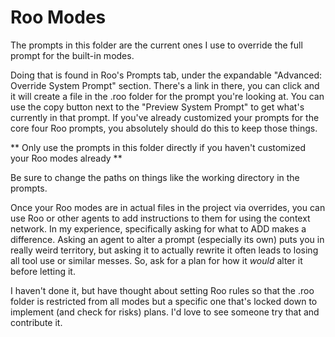 # Roo Modes
The prompts in this folder are the current ones I use to override the full prompt for the built-in modes. 

Doing that is found in Roo's Prompts tab, under the expandable "Advanced: Override System Prompt" section. There's a link in there, you can click and it will create a file in the .roo folder for the prompt you're looking at. You can use the copy button next to the "Preview System Prompt" to get what's currently in that prompt. If you've already customized your prompts for the core four Roo prompts, you absolutely should do this to keep those things.

** Only use the prompts in this folder directly if you haven't customized your Roo modes already **

Be sure to change the paths on things like the working directory in the prompts.

Once your Roo modes are in actual files in the project via overrides, you can use Roo or other agents to add instructions to them for using the context network. In my experience, specifically asking for what to ADD makes a difference. Asking an agent to alter a prompt (especially its own) puts you in really weird territory, but asking it to actually rewrite it often leads to losing all tool use or similar messes. So, ask for a plan for how it *would* alter it before letting it.

I haven't done it, but have thought about setting Roo rules so that the .roo folder is restricted from all modes but a specific one that's locked down to implement (and check for risks) plans. I'd love to see someone try that and contribute it.